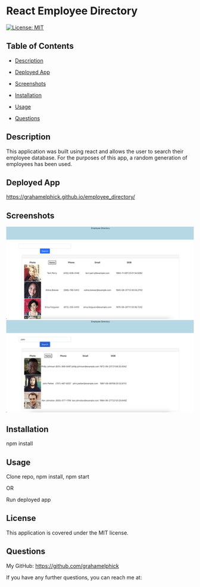 # React Employee Directory

[![License: MIT](https://img.shields.io/badge/License-MIT-yellow.svg)](https://opensource.org/licenses/MIT)



## Table of Contents
* [Description](#description)

* [Deployed App](#deployed-app)

* [Screenshots](#screenshots)

* [Installation](#installation)

* [Usage](#usage)

* [Questions](#questions)

## Description
This application was built using react and allows the user to search their employee database. For the purposes of this app, a random generation of employees has been used.

## Deployed App
https://grahamelphick.github.io/employee_directory/

## Screenshots
<img src="./employee_directory/screenshots/home-page.png" alt="Home Page">
<img src="./employee_directory/screenshots/search-page.png" alt="Search Page">

## Installation
npm install

## Usage
Clone repo, npm install, npm start

OR

Run deployed app

## License
This application is covered under the MIT license.

## Questions
My GitHub: https://github.com/grahamelphick

If you have any further questions, you can reach me at: 